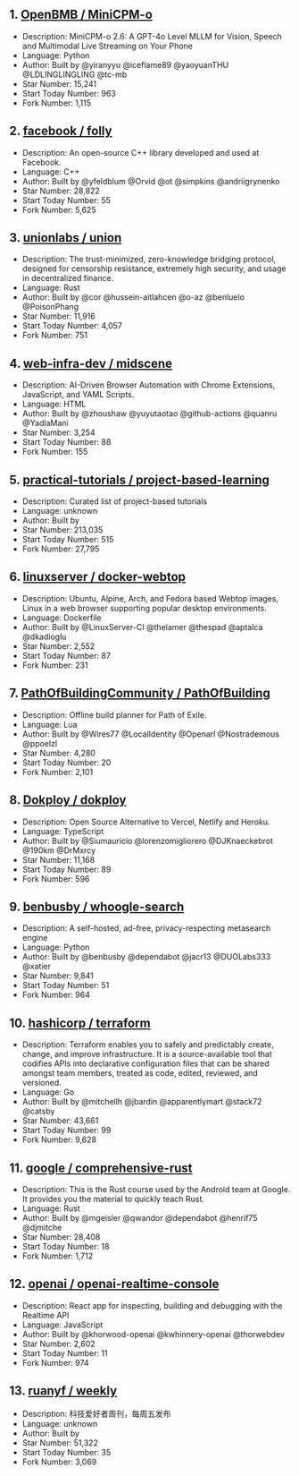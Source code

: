 ## 1. [OpenBMB / MiniCPM-o](https://github.com/OpenBMB/MiniCPM-o)
- Description: MiniCPM-o 2.6: A GPT-4o Level MLLM for Vision, Speech and Multimodal Live Streaming on Your Phone
- Language: Python
- Author: Built by @yiranyyu @iceflame89 @yaoyuanTHU @LDLINGLINGLING @tc-mb
- Star Number: 15,241
- Start Today Number: 963
- Fork Number: 1,115

## 2. [facebook / folly](https://github.com/facebook/folly)
- Description: An open-source C++ library developed and used at Facebook.
- Language: C++
- Author: Built by @yfeldblum @Orvid @ot @simpkins @andriigrynenko
- Star Number: 28,822
- Start Today Number: 55
- Fork Number: 5,625

## 3. [unionlabs / union](https://github.com/unionlabs/union)
- Description: The trust-minimized, zero-knowledge bridging protocol, designed for censorship resistance, extremely high security, and usage in decentralized finance.
- Language: Rust
- Author: Built by @cor @hussein-aitlahcen @o-az @benluelo @PoisonPhang
- Star Number: 11,916
- Start Today Number: 4,057
- Fork Number: 751

## 4. [web-infra-dev / midscene](https://github.com/web-infra-dev/midscene)
- Description: AI-Driven Browser Automation with Chrome Extensions, JavaScript, and YAML Scripts.
- Language: HTML
- Author: Built by @zhoushaw @yuyutaotao @github-actions @quanru @YadlaMani
- Star Number: 3,254
- Start Today Number: 88
- Fork Number: 155

## 5. [practical-tutorials / project-based-learning](https://github.com/practical-tutorials/project-based-learning)
- Description: Curated list of project-based tutorials
- Language: unknown
- Author: Built by
- Star Number: 213,035
- Start Today Number: 515
- Fork Number: 27,795

## 6. [linuxserver / docker-webtop](https://github.com/linuxserver/docker-webtop)
- Description: Ubuntu, Alpine, Arch, and Fedora based Webtop images, Linux in a web browser supporting popular desktop environments.
- Language: Dockerfile
- Author: Built by @LinuxServer-CI @thelamer @thespad @aptalca @dkadioglu
- Star Number: 2,552
- Start Today Number: 87
- Fork Number: 231

## 7. [PathOfBuildingCommunity / PathOfBuilding](https://github.com/PathOfBuildingCommunity/PathOfBuilding)
- Description: Offline build planner for Path of Exile.
- Language: Lua
- Author: Built by @Wires77 @LocalIdentity @Openarl @Nostrademous @ppoelzl
- Star Number: 4,280
- Start Today Number: 20
- Fork Number: 2,101

## 8. [Dokploy / dokploy](https://github.com/Dokploy/dokploy)
- Description: Open Source Alternative to Vercel, Netlify and Heroku.
- Language: TypeScript
- Author: Built by @Siumauricio @lorenzomigliorero @DJKnaeckebrot @190km @DrMxrcy
- Star Number: 11,168
- Start Today Number: 89
- Fork Number: 596

## 9. [benbusby / whoogle-search](https://github.com/benbusby/whoogle-search)
- Description: A self-hosted, ad-free, privacy-respecting metasearch engine
- Language: Python
- Author: Built by @benbusby @dependabot @jacr13 @DUOLabs333 @xatier
- Star Number: 9,841
- Start Today Number: 51
- Fork Number: 964

## 10. [hashicorp / terraform](https://github.com/hashicorp/terraform)
- Description: Terraform enables you to safely and predictably create, change, and improve infrastructure. It is a source-available tool that codifies APIs into declarative configuration files that can be shared amongst team members, treated as code, edited, reviewed, and versioned.       
- Language: Go
- Author: Built by @mitchellh @jbardin @apparentlymart @stack72 @catsby
- Star Number: 43,661
- Start Today Number: 99
- Fork Number: 9,628

## 11. [google / comprehensive-rust](https://github.com/google/comprehensive-rust)
- Description: This is the Rust course used by the Android team at Google. It provides you the material to quickly teach Rust.
- Language: Rust
- Author: Built by @mgeisler @qwandor @dependabot @henrif75 @djmitche
- Star Number: 28,408
- Start Today Number: 18
- Fork Number: 1,712

## 12. [openai / openai-realtime-console](https://github.com/openai/openai-realtime-console)
- Description: React app for inspecting, building and debugging with the Realtime API
- Language: JavaScript
- Author: Built by @khorwood-openai @kwhinnery-openai @thorwebdev
- Star Number: 2,602
- Start Today Number: 11
- Fork Number: 974

## 13. [ruanyf / weekly](https://github.com/ruanyf/weekly)
- Description: 科技爱好者周刊，每周五发布
- Language: unknown
- Author: Built by
- Star Number: 51,322
- Start Today Number: 35
- Fork Number: 3,069